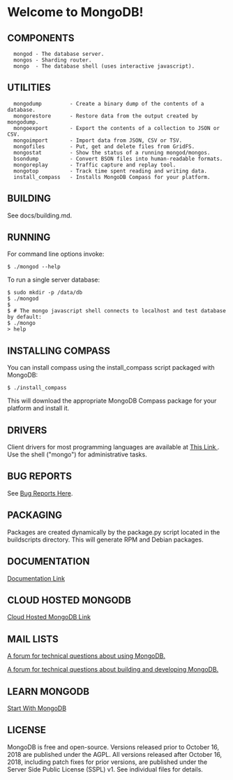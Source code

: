 # Welcome to MongoDB!

## COMPONENTS
```
  mongod - The database server.
  mongos - Sharding router.
  mongo  - The database shell (uses interactive javascript).
```

## UTILITIES
```
  mongodump         - Create a binary dump of the contents of a database.
  mongorestore      - Restore data from the output created by mongodump.
  mongoexport       - Export the contents of a collection to JSON or CSV.
  mongoimport       - Import data from JSON, CSV or TSV.
  mongofiles        - Put, get and delete files from GridFS.
  mongostat         - Show the status of a running mongod/mongos.
  bsondump          - Convert BSON files into human-readable formats.
  mongoreplay       - Traffic capture and replay tool.
  mongotop          - Track time spent reading and writing data.
  install_compass   - Installs MongoDB Compass for your platform.
```

## BUILDING

  See docs/building.md.

## RUNNING

  For command line options invoke:

    $ ./mongod --help

  To run a single server database:

    $ sudo mkdir -p /data/db
    $ ./mongod
    $
    $ # The mongo javascript shell connects to localhost and test database by default:
    $ ./mongo
    > help

## INSTALLING COMPASS

  You can install compass using the install_compass script packaged with MongoDB:

    $ ./install_compass

  This will download the appropriate MongoDB Compass package for your platform
  and install it.

## DRIVERS

  Client drivers for most programming languages are available at [ This Link ](https://docs.mongodb.com/manual/applications/drivers/). 
  Use the shell ("mongo") for administrative tasks.

## BUG REPORTS

  See [Bug Reports Here](https://github.com/mongodb/mongo/wiki/Submit-Bug-Reports).

## PACKAGING

  Packages are created dynamically by the package.py script located in the
  buildscripts directory. This will generate RPM and Debian packages.

## DOCUMENTATION

  [Documentation Link](https://docs.mongodb.com/manual/)

## CLOUD HOSTED MONGODB

  [Cloud Hosted MongoDB Link](https://www.mongodb.com/cloud/atlas)

## MAIL LISTS

  [A forum for technical questions about using MongoDB.](https://groups.google.com/forum/#!forum/mongodb-user)


  [A forum for technical questions about building and developing MongoDB.](https://groups.google.com/forum/#!forum/mongodb-dev)

## LEARN MONGODB

  [Start With MongoDB](https://university.mongodb.com/)

## LICENSE

  MongoDB is free and open-source. Versions released prior to October 16,
  2018 are published under the AGPL. All versions released after October
  16, 2018, including patch fixes for prior versions, are published under
  the Server Side Public License (SSPL) v1. See individual files for
  details.

